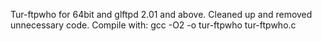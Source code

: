 Tur-ftpwho for 64bit and glftpd 2.01 and above.
Cleaned up and removed unnecessary code.
Compile with: gcc -O2 -o tur-ftpwho tur-ftpwho.c
